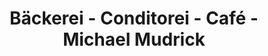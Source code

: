---
title: "Bäckerei - Conditorei - Café - Michael Mudrick"
url: /baabe/baeckerei-conditorei-cafe-michael-mudrick/
shop: Bäckerei
---